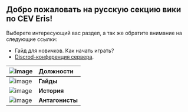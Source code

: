 ## Добро пожаловать на русскую секцию вики по CEV Eris!

Выберете интересующий вас раздел, а так же обратите внимание на следующие ссылки:
- Гайд для новичков. Как начать играть?
- [Discrod-конференция сервера](https://discord.gg/CTW9A3Y).

|![image](https://user-images.githubusercontent.com/9161564/32142243-125c8896-bca4-11e7-9158-3d5b8f0a9cc2.png)|**Должности**|
|:---|:---|
|![image](https://user-images.githubusercontent.com/9161564/32142246-2c65f16e-bca4-11e7-97a5-1465b9deb54e.png)|**Гайды**|
|![image](https://user-images.githubusercontent.com/9161564/32142254-41f7a5a4-bca4-11e7-87e8-6b07220202ef.png)|**История**|
|![image](https://user-images.githubusercontent.com/9161564/32142257-54437f30-bca4-11e7-8aa7-a52ba3a252a7.png)|**Антагонисты**| 
